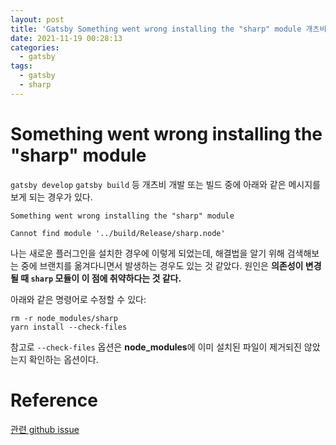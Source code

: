 ```yaml
---
layout: post
title: 'Gatsby Something went wrong installing the "sharp" module 개츠비 오류'
date: 2021-11-19 00:28:13
categories:
  - gatsby
tags:
  - gatsby
  - sharp
---
```


# Something went wrong installing the "sharp" module
`gatsby develop` `gatsby build` 등 개츠비 개발 또는 빌드 중에 아래와 같은 메시지를 보게 되는 경우가 있다.

```
Something went wrong installing the "sharp" module

Cannot find module '../build/Release/sharp.node'
```

나는 새로운 플러그인을 설치한 경우에 이렇게 되었는데, 해결법을 알기 위해 검색해보는 중에 브랜치를 옮겨다니면서 발생하는 경우도 있는 것 같았다. 원인은 **의존성이 변경 될 때 `sharp` 모듈이 이 점에 취약하다는 것 같다.**

아래와 같은 명령어로 수정할 수 있다:

```shell
rm -r node_modules/sharp
yarn install --check-files
```

참고로 `--check-files` 옵션은 **node_modules**에 이미 설치된 파일이 제거되진 않았는지 확인하는 옵션이다.

# Reference
[관련 github issue](https://github.com/gatsbyjs/gatsby/issues/20957#issuecomment-579414671)
